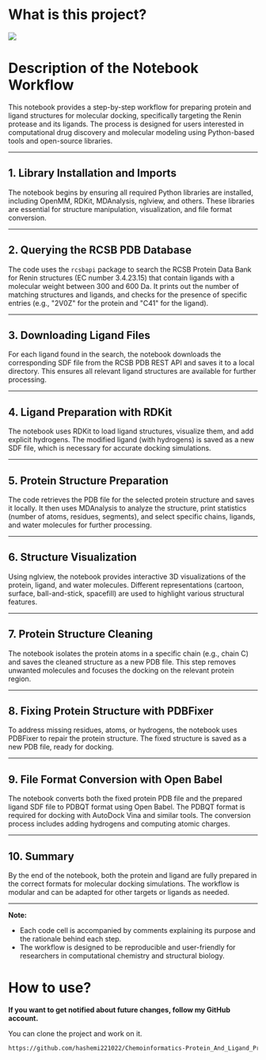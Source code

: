# What is this project? 
<span><img src="https://img.shields.io/badge/Chemoinformatics-316192?style=flat&logo=bioinformatic&logoColor=white%22" /></span>

# Description of the Notebook Workflow

This notebook provides a step-by-step workflow for preparing protein and ligand structures for molecular docking, specifically targeting the Renin protease and its ligands. The process is designed for users interested in computational drug discovery and molecular modeling using Python-based tools and open-source libraries.

---

## 1. **Library Installation and Imports**
The notebook begins by ensuring all required Python libraries are installed, including OpenMM, RDKit, MDAnalysis, nglview, and others. These libraries are essential for structure manipulation, visualization, and file format conversion.

---

## 2. **Querying the RCSB PDB Database**
The code uses the `rcsbapi` package to search the RCSB Protein Data Bank for Renin structures (EC number 3.4.23.15) that contain ligands with a molecular weight between 300 and 600 Da. It prints out the number of matching structures and ligands, and checks for the presence of specific entries (e.g., "2V0Z" for the protein and "C41" for the ligand).

---

## 3. **Downloading Ligand Files**
For each ligand found in the search, the notebook downloads the corresponding SDF file from the RCSB PDB REST API and saves it to a local directory. This ensures all relevant ligand structures are available for further processing.

---

## 4. **Ligand Preparation with RDKit**
The notebook uses RDKit to load ligand structures, visualize them, and add explicit hydrogens. The modified ligand (with hydrogens) is saved as a new SDF file, which is necessary for accurate docking simulations.

---

## 5. **Protein Structure Preparation**
The code retrieves the PDB file for the selected protein structure and saves it locally. It then uses MDAnalysis to analyze the structure, print statistics (number of atoms, residues, segments), and select specific chains, ligands, and water molecules for further processing.

---

## 6. **Structure Visualization**
Using nglview, the notebook provides interactive 3D visualizations of the protein, ligand, and water molecules. Different representations (cartoon, surface, ball-and-stick, spacefill) are used to highlight various structural features.

---

## 7. **Protein Structure Cleaning**
The notebook isolates the protein atoms in a specific chain (e.g., chain C) and saves the cleaned structure as a new PDB file. This step removes unwanted molecules and focuses the docking on the relevant protein region.

---

## 8. **Fixing Protein Structure with PDBFixer**
To address missing residues, atoms, or hydrogens, the notebook uses PDBFixer to repair the protein structure. The fixed structure is saved as a new PDB file, ready for docking.

---

## 9. **File Format Conversion with Open Babel**
The notebook converts both the fixed protein PDB file and the prepared ligand SDF file to PDBQT format using Open Babel. The PDBQT format is required for docking with AutoDock Vina and similar tools. The conversion process includes adding hydrogens and computing atomic charges.

---

## 10. **Summary**
By the end of the notebook, both the protein and ligand are fully prepared in the correct formats for molecular docking simulations. The workflow is modular and can be adapted for other targets or ligands as needed.

---

**Note:**  
- Each code cell is accompanied by comments explaining its purpose and the rationale behind each step.
- The workflow is designed to be reproducible and user-friendly for researchers in computational chemistry and structural biology.

# How to use?

<strong>If you want to get notified about future changes, follow my GitHub account.</strong>

You can clone the project and work on it.

```bash
https://github.com/hashemi221022/Chemoinformatics-Protein_And_Ligand_Preparation_For_Docking_By_Vina.git
```
